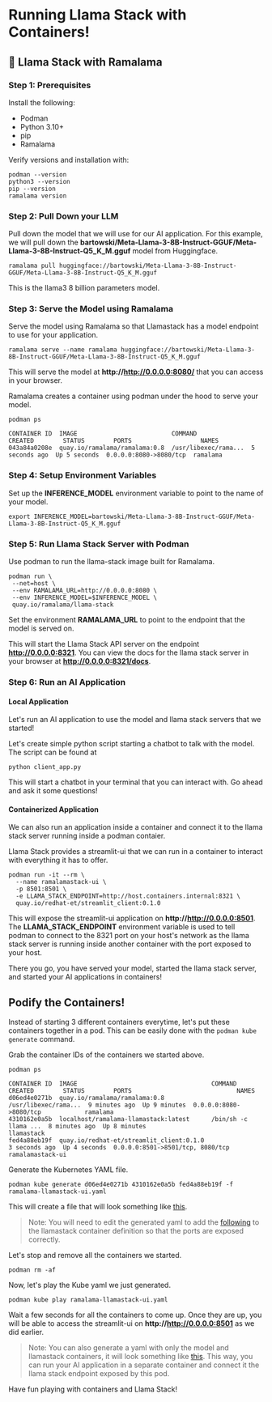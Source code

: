 # Running Llama Stack with Containers!

## :memo: Llama Stack with Ramalama

### Step 1: Prerequisites

Install the following:

- Podman
- Python 3.10+
- pip
- Ramalama

Verify versions and installation with:
```
podman --version
python3 --version
pip --version
ramalama version
```

### Step 2: Pull Down your LLM

Pull down the model that we will use for our AI application. For this example, we will pull down the **bartowski/Meta-Llama-3-8B-Instruct-GGUF/Meta-Llama-3-8B-Instruct-Q5_K_M.gguf** model from Huggingface.

```
ramalama pull huggingface://bartowski/Meta-Llama-3-8B-Instruct-GGUF/Meta-Llama-3-8B-Instruct-Q5_K_M.gguf
```

This is the llama3 8 billion parameters model.

### Step 3: Serve the Model using Ramalama

Serve the model using Ramalama so that Llamastack has a model endpoint to use for your application.

```
ramalama serve --name ramalama huggingface://bartowski/Meta-Llama-3-8B-Instruct-GGUF/Meta-Llama-3-8B-Instruct-Q5_K_M.gguf
```

This will serve the model at **http://http://0.0.0.0:8080/** that you can access in your browser.

Ramalama creates a container using podman under the hood to serve your model.
```
podman ps

CONTAINER ID  IMAGE                          COMMAND               CREATED        STATUS        PORTS                   NAMES
043a84a0208e  quay.io/ramalama/ramalama:0.8  /usr/libexec/rama...  5 seconds ago  Up 5 seconds  0.0.0.0:8080->8080/tcp  ramalama
```

### Step 4: Setup Environment Variables

Set up the **INFERENCE_MODEL** environment variable to point to the name of your model.
```
export INFERENCE_MODEL=bartowski/Meta-Llama-3-8B-Instruct-GGUF/Meta-Llama-3-8B-Instruct-Q5_K_M.gguf
```

### Step 5: Run Llama Stack Server with Podman

Use podman to run the llama-stack image built for Ramalama.
```
podman run \
 --net=host \
 --env RAMALAMA_URL=http://0.0.0.0:8080 \
 --env INFERENCE_MODEL=$INFERENCE_MODEL \
 quay.io/ramalama/llama-stack
```

Set the environment **RAMALAMA_URL** to point to the endpoint that the model is served on.

This will start the Llama Stack API server on the endpoint **http://0.0.0.0:8321**. You can view the docs for the llama stack server in your browser at **http://0.0.0.0:8321/docs**.

### Step 6: Run an AI Application

#### Local Application

Let's run an AI application to use the model and llama stack servers that we started!

Let's create simple python script starting a chatbot to talk with the model. The script can be found at

```
python client_app.py
```

This will start a chatbot in your terminal that you can interact with. Go ahead and ask it some questions!

#### Containerized Application

We can also run an application inside a container and connect it to the llama stack server running inside a podman contaier.

Llama Stack provides a streamlit-ui that we can run in a container to interact with everything it has to offer.

```
podman run -it --rm \
  --name ramalamastack-ui \
  -p 8501:8501 \
  -e LLAMA_STACK_ENDPOINT=http://host.containers.internal:8321 \
  quay.io/redhat-et/streamlit_client:0.1.0
```

This will expose the streamlit-ui application on **http://http://0.0.0.0:8501**.
The **LLAMA_STACK_ENDPOINT** environment variable is used to tell  podman to connect to the 8321 port on your host's network as the llama stack server is running inside another container with the port exposed to your host.

There you go, you have served your model, started the llama stack server, and started your AI applications in containers!

## Podify the Containers!

Instead of starting 3 different containers everytime, let's put these containers together in a pod. This can be easily done with the `podman kube generate` command.

Grab the container IDs of the containers we started above.
```
podman ps

CONTAINER ID  IMAGE                                     COMMAND               CREATED        STATUS        PORTS                             NAMES
d06ed4e0271b  quay.io/ramalama/ramalama:0.8             /usr/libexec/rama...  9 minutes ago  Up 9 minutes  0.0.0.0:8080->8080/tcp            ramalama
4310162e0a5b  localhost/ramalama-llamastack:latest      /bin/sh -c llama ...  8 minutes ago  Up 8 minutes                                    llamastack
fed4a88eb19f  quay.io/redhat-et/streamlit_client:0.1.0                        3 seconds ago  Up 4 seconds  0.0.0.0:8501->8501/tcp, 8080/tcp  ramalamastack-ui
```

Generate the Kubernetes YAML file.
```
podman kube generate d06ed4e0271b 4310162e0a5b fed4a88eb19f -f ramalama-llamastack-ui.yaml
```

This will create a file that will look something like [this](https://github.com/umohnani8/Demos/blob/master/llamastack/ramalama-llamastack-ui.yaml).

> Note: You will need to edit the generated yaml to add the [following](https://github.com/umohnani8/Demos/blob/master/llamastack/ramalama-llamastack-ui.yaml#L83-L85) to the llamastack container definition so that the ports are exposed correctly.

Let's stop and remove all the containers we started.
```
podman rm -af
```

Now, let's play the Kube yaml we just generated.
```
podman kube play ramalama-llamastack-ui.yaml
```

Wait a few seconds for all the containers to come up. Once they are up, you will be able to access the streamlit-ui on **http://http://0.0.0.0:8501** as we did earlier.

> Note: You can also generate a yaml with only the model and llamastack containers, it will look something like [this](https://github.com/umohnani8/Demos/blob/master/llamastack/ramalama-llamastack.yaml). This way, you can run your AI application in a separate container and connect it the llama stack endpoint exposed by this pod.

Have fun playing with containers and Llama Stack!
